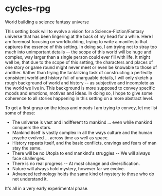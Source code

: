 # cycles-rpg
World building a science fantasy universe

This setting book will to evolve a vision for a Science-Fiction/Fantasy
universe that has been lingering at the back of my head for a while. Here I am
foremost focusing on worldbuilding, trying to write a manifesto that captures
the essence of this setting. In doing so, I am trying not to stray too much
into unimportant details -- the scope of this world will be huge and complex,
way larger than a single person could ever fill with life.
It might well be, that due to the scope of this setting, the characters and
places of one story or game round might never meet or even be knowable to those
of another. Rather than trying the tantalizing task of constructing a perfectly
consistent world and history full of unarguable details, I will only sketch a
rough background of world and history -- as subjective and incomplete as the
world we live in.
This background is more supposed to convey specific moods and emotions, motives
and ideas. In doing so, I hope to give some coherence to all stories happening
in this setting on a more abstract level.

To get a first grasp on the ideas and moods I am trying to convey, let me list
some of these:

* The universe is vast and indifferent to mankind ... even while mankind
conquers the stars.
* Mankind itself is vastly complex in all the ways culture and the human
psyche evolved ... across time as well as space.
* History repeats itself, and the basic conflicts, cravings and fears of man
stay the same.
* There will be no Utopia to end mankind's struggles -- We will always face
challenges.
* There is no real progress -- At most change and diversification.
* Nature will always hold mystery, however far we evolve.
* Advanced technology holds the same kind of mystery to those who do not
understand it.

It's all in a very early experimental phase.
